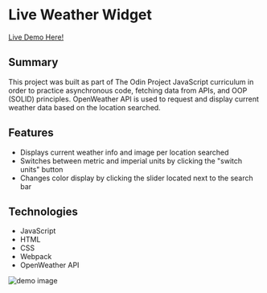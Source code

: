 # Live Weather Widget

[Live Demo Here!](https://zflegle3.github.io/weather-app/)

## Summary

This project was built as part of The Odin Project JavaScript curriculum in order to practice asynchronous code, fetching data from APIs, and OOP (SOLID) principles. OpenWeather API is used to request and display current weather data based on the location searched. 

## Features
* Displays current weather info and image per location searched
* Switches between metric and imperial units by clicking the "switch units" button
* Changes color display by clicking the slider located next to the search bar

## Technologies
* JavaScript
* HTML
* CSS
* Webpack
* OpenWeather API

![demo image](https://raw.githubusercontent.com/zflegle3/weather-app/main/src/images/demo1.png)
